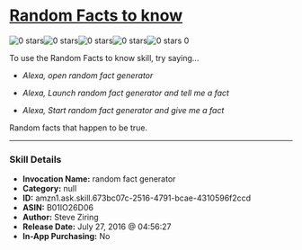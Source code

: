 # [Random Facts to know](http://alexa.amazon.com/#skills/amzn1.ask.skill.673bc07c-2516-4791-bcae-4310596f2ccd)
![0 stars](../../images/ic_star_border_black_18dp_1x.png)![0 stars](../../images/ic_star_border_black_18dp_1x.png)![0 stars](../../images/ic_star_border_black_18dp_1x.png)![0 stars](../../images/ic_star_border_black_18dp_1x.png)![0 stars](../../images/ic_star_border_black_18dp_1x.png) 0

To use the Random Facts to know skill, try saying...

* *Alexa, open random fact generator*

* *Alexa, Launch random fact generator and tell me a fact*

* *Alexa, Start random fact generator and give me a fact*

Random facts that happen to be true.

***

### Skill Details

* **Invocation Name:** random fact generator
* **Category:** null
* **ID:** amzn1.ask.skill.673bc07c-2516-4791-bcae-4310596f2ccd
* **ASIN:** B01IO26D06
* **Author:** Steve Ziring
* **Release Date:** July 27, 2016 @ 04:56:27
* **In-App Purchasing:** No
